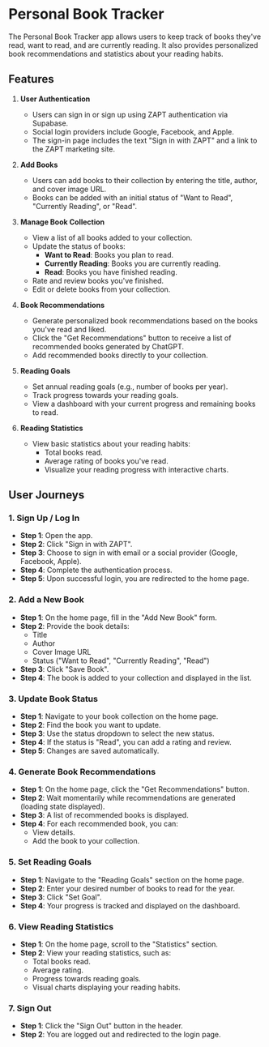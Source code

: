 # Personal Book Tracker

The Personal Book Tracker app allows users to keep track of books they've read, want to read, and are currently reading. It also provides personalized book recommendations and statistics about your reading habits.

## Features

1. **User Authentication**
   - Users can sign in or sign up using ZAPT authentication via Supabase.
   - Social login providers include Google, Facebook, and Apple.
   - The sign-in page includes the text "Sign in with ZAPT" and a link to the ZAPT marketing site.

2. **Add Books**
   - Users can add books to their collection by entering the title, author, and cover image URL.
   - Books can be added with an initial status of "Want to Read", "Currently Reading", or "Read".

3. **Manage Book Collection**
   - View a list of all books added to your collection.
   - Update the status of books:
     - **Want to Read**: Books you plan to read.
     - **Currently Reading**: Books you are currently reading.
     - **Read**: Books you have finished reading.
   - Rate and review books you've finished.
   - Edit or delete books from your collection.

4. **Book Recommendations**
   - Generate personalized book recommendations based on the books you've read and liked.
   - Click the "Get Recommendations" button to receive a list of recommended books generated by ChatGPT.
   - Add recommended books directly to your collection.

5. **Reading Goals**
   - Set annual reading goals (e.g., number of books per year).
   - Track progress towards your reading goals.
   - View a dashboard with your current progress and remaining books to read.

6. **Reading Statistics**
   - View basic statistics about your reading habits:
     - Total books read.
     - Average rating of books you've read.
     - Visualize your reading progress with interactive charts.

## User Journeys

### 1. Sign Up / Log In

- **Step 1**: Open the app.
- **Step 2**: Click "Sign in with ZAPT".
- **Step 3**: Choose to sign in with email or a social provider (Google, Facebook, Apple).
- **Step 4**: Complete the authentication process.
- **Step 5**: Upon successful login, you are redirected to the home page.

### 2. Add a New Book

- **Step 1**: On the home page, fill in the "Add New Book" form.
- **Step 2**: Provide the book details:
  - Title
  - Author
  - Cover Image URL
  - Status ("Want to Read", "Currently Reading", "Read")
- **Step 3**: Click "Save Book".
- **Step 4**: The book is added to your collection and displayed in the list.

### 3. Update Book Status

- **Step 1**: Navigate to your book collection on the home page.
- **Step 2**: Find the book you want to update.
- **Step 3**: Use the status dropdown to select the new status.
- **Step 4**: If the status is "Read", you can add a rating and review.
- **Step 5**: Changes are saved automatically.

### 4. Generate Book Recommendations

- **Step 1**: On the home page, click the "Get Recommendations" button.
- **Step 2**: Wait momentarily while recommendations are generated (loading state displayed).
- **Step 3**: A list of recommended books is displayed.
- **Step 4**: For each recommended book, you can:
  - View details.
  - Add the book to your collection.

### 5. Set Reading Goals

- **Step 1**: Navigate to the "Reading Goals" section on the home page.
- **Step 2**: Enter your desired number of books to read for the year.
- **Step 3**: Click "Set Goal".
- **Step 4**: Your progress is tracked and displayed on the dashboard.

### 6. View Reading Statistics

- **Step 1**: On the home page, scroll to the "Statistics" section.
- **Step 2**: View your reading statistics, such as:
  - Total books read.
  - Average rating.
  - Progress towards reading goals.
  - Visual charts displaying your reading habits.

### 7. Sign Out

- **Step 1**: Click the "Sign Out" button in the header.
- **Step 2**: You are logged out and redirected to the login page.
